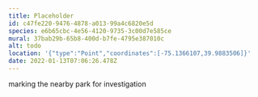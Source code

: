 ```yaml
---
title: Placeholder
id: c47fe220-9476-4878-a013-99a4c6820e5d
species: e6b65cbc-4e56-4120-9735-3c00d7e585ce
mural: 37bab29b-65b8-400d-b7fe-4795e387010c
alt: todo
location: '{"type":"Point","coordinates":[-75.1366107,39.9883506]}'
date: 2022-01-13T07:06:26.478Z
---
```

marking the nearby park for investigation